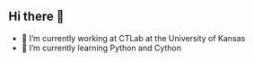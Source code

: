 ## Hi there 👋

- 🔭 I’m currently working at CTLab at the University of Kansas
- 🌱 I’m currently learning Python and Cython
